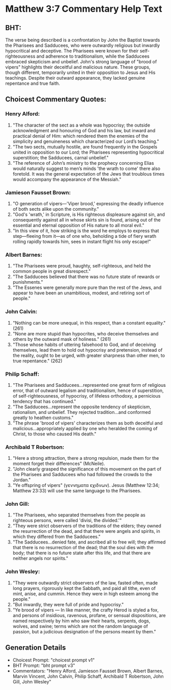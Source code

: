 # Matthew 3:7 Commentary Help Text

## BHT:
The verse being described is a confrontation by John the Baptist towards the Pharisees and Sadducees, who were outwardly religious but inwardly hypocritical and deceptive. The Pharisees were known for their self-righteousness and adherence to traditionalism, while the Sadducees embraced skepticism and unbelief. John's strong language of "brood of vipers" highlights their deceitful and malicious nature. These groups, though different, temporarily united in their opposition to Jesus and His teachings. Despite their outward appearance, they lacked genuine repentance and true faith.

## Choicest Commentary Quotes:
### Henry Alford:
1. "The character of the sect as a whole was hypocrisy; the outside acknowledgment and honouring of God and his law, but inward and practical denial of Him: which rendered them the enemies of the simplicity and genuineness which characterized our Lord’s teaching."
2. "The two sects, mutually hostile, are found frequently in the Gospels united in opposition to our Lord; the Pharisees representing hypocritical superstition; the Sadducees, carnal unbelief."
3. "The reference of John’s ministry to the prophecy concerning Elias would naturally suggest to men’s minds 'the wrath to come' there also foretold. It was the general expectation of the Jews that troublous times would accompany the appearance of the Messiah."

### Jamieson Fausset Brown:
1. "O generation of vipers—'Viper brood,' expressing the deadly influence of both sects alike upon the community."
2. "God's 'wrath,' in Scripture, is His righteous displeasure against sin, and consequently against all in whose skirts sin is found, arising out of the essential and eternal opposition of His nature to all moral evil."
3. "In this view of it, how striking is the word he employs to express that step—fleeing from it—as of one who, beholding a tide of fiery wrath rolling rapidly towards him, sees in instant flight his only escape!"

### Albert Barnes:
1. "The Pharisees were proud, haughty, self-righteous, and held the common people in great disrespect."
2. "The Sadducees believed that there was no future state of rewards or punishments."
3. "The Essenes were generally more pure than the rest of the Jews, and appear to have been an unambitious, modest, and retiring sort of people."

### John Calvin:
1. "Nothing can be more unequal, in this respect, than a constant equality." (261)
2. "None are more stupid than hypocrites, who deceive themselves and others by the outward mask of holiness." (261)
3. "Those whose habits of uttering falsehood to God, and of deceiving themselves, lead them to hold out hypocrisy and pretension, instead of the reality, ought to be urged, with greater sharpness than other men, to true repentance." (262)

### Philip Schaff:
1. "The Pharisees and Sadducees...represented one great form of religious error, that of outward legalism and traditionalism, hence of superstition, of self-righteousness, of hypocrisy, of lifeless orthodoxy, a pernicious tendency that has continued." 
2. "The Sadducees...represent the opposite tendency of skepticism, rationalism, and unbelief. They rejected tradition...and conformed greatly to heathen customs."
3. "The phrase 'brood of vipers' characterizes them as both deceitful and malicious...appropriately applied by one who heralded the coming of Christ, to those who caused His death."

### Archibald T Robertson:
1. "Here a strong attraction, there a strong repulsion, made them for the moment forget their differences" (McNeile).
2. "John clearly grasped the significance of this movement on the part of the Pharisees and Sadducees who had followed the crowds to the Jordan."
3. "Ye offspring of vipers" (γεννηματα εχιδνων). Jesus (Matthew 12:34; Matthew 23:33) will use the same language to the Pharisees.

### John Gill:
1. "The Pharisees, who separated themselves from the people as righteous persons, were called 'divisi, the divided.'"
2. "They were strict observers of the traditions of the elders; they owned the resurrection of the dead, and that there were angels and spirits, in which they differed from the Sadducees."
3. "The Sadducees...denied fate, and ascribed all to free will; they affirmed that there is no resurrection of the dead; that the soul dies with the body; that there is no future state after this life, and that there are neither angels nor spirits."

### John Wesley:
1. "They were outwardly strict observers of the law, fasted often, made long prayers, rigorously kept the Sabbath, and paid all tithe, even of mint, anise, and cummin. Hence they were in high esteem among the people."
2. "But inwardly, they were full of pride and hypocrisy."
3. "Ye brood of vipers — In like manner, the crafty Herod is styled a fox, and persons of insidious, ravenous, profane, or sensual dispositions, are named respectively by him who saw their hearts, serpents, dogs, wolves, and swine; terms which are not the random language of passion, but a judicious designation of the persons meant by them."


## Generation Details
- Choicest Prompt: "choicest prompt v1"
- BHT Prompt: "bht prompt v3"
- Commentators: "Henry Alford, Jamieson Fausset Brown, Albert Barnes, Marvin Vincent, John Calvin, Philip Schaff, Archibald T Robertson, John Gill, John Wesley"

